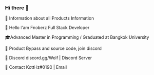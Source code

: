 ### Hi there 👋

📌 Information about all Products Information

👋 Hello I'am Fnoberz Full Stack Developer

🎓Advanced Master in Programming / Graduated at Bangkok University

🛒 Product Bypass and source code, join discord

💬 Discord discord.gg/Wolf | Discord Server

📧 Contact KottHz#0190 | Email

